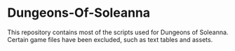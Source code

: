 # Dungeons-Of-Soleanna

This repository contains most of the scripts used for Dungeons of Soleanna. Certain game files have been excluded, such as text tables and assets.
